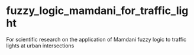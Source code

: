 # fuzzy_logic_mamdani_for_traffic_light
For scientific research on the application of Mamdani fuzzy logic to traffic lights at urban intersections
